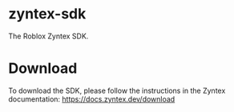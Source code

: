 # zyntex-sdk
The Roblox Zyntex SDK.

# Download
To download the SDK, please follow the instructions in the Zyntex documentation:
https://docs.zyntex.dev/download

